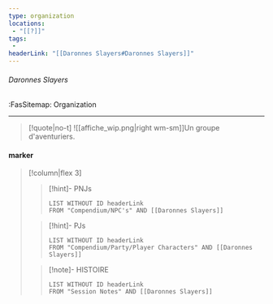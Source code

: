```yaml
---
type: organization
locations:
 - "[[?]]"
tags:
 - 
headerLink: "[[Daronnes Slayers#Daronnes Slayers]]"
---
```


###### Daronnes Slayers
<span class="sub2">:FasSitemap: Organization</span>
___

> [!quote|no-t]
>![[affiche_wip.png|right wm-sm]]Un groupe d'aventuriers.

#### marker
> [!column|flex 3]
>>[!hint]- PNJs
>>```dataview
>>LIST WITHOUT ID headerLink
>>FROM "Compendium/NPC's" AND [[Daronnes Slayers]]
>
>>[!hint]- PJs
>>```dataview
>>LIST WITHOUT ID headerLink
>>FROM "Compendium/Party/Player Characters" AND [[Daronnes Slayers]]
>
>>[!note]- HISTOIRE
>>```dataview
>>LIST WITHOUT ID headerLink
>>FROM "Session Notes" AND [[Daronnes Slayers]]